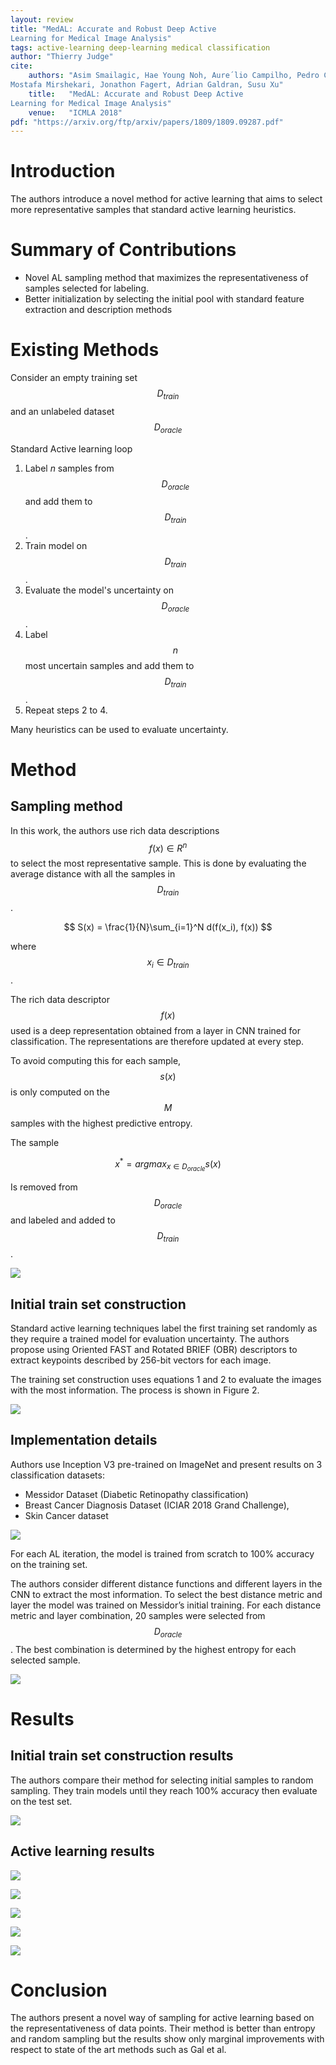 ```yaml
---
layout: review
title: "MedAL: Accurate and Robust Deep Active
Learning for Medical Image Analysis"
tags: active-learning deep-learning medical classification
author: "Thierry Judge"
cite:
    authors: "Asim Smailagic, Hae Young Noh, Aure´lio Campilho, Pedro Costa, Devesh Walawalkar, Kartik Khandelwal,
Mostafa Mirshekari, Jonathon Fagert, Adrian Galdran, Susu Xu"
    title:   "MedAL: Accurate and Robust Deep Active
Learning for Medical Image Analysis"
    venue:   "ICMLA 2018"
pdf: "https://arxiv.org/ftp/arxiv/papers/1809/1809.09287.pdf"
---
```


# Introduction

The authors introduce a novel method for active learning that aims to select more representative samples that standard active learning heuristics. 

# Summary of Contributions

* Novel AL sampling method that maximizes the representativeness of samples selected for labeling.
* Better initialization by selecting the initial pool with standard feature extraction and description methods

# Existing Methods 

Consider an empty training set $$D_{train}$$ and an unlabeled dataset  $$D_{oracle}$$

Standard Active learning loop

1. Label $n$ samples from  $$D_{oracle}$$ and add them to $$D_{train}$$ .
2. Train model on $$D_{train}$$ .
3. Evaluate the model's uncertainty on $$D_{oracle}$$ .
4. Label $$n$$ most uncertain samples and add them to $$D_{train}$$ .
5. Repeat steps 2 to 4.

Many heuristics can be used to evaluate uncertainty. 

# Method

## Sampling method

In this work, the authors use rich data descriptions $$f(x) \in R^n$$ to select the most representative sample. This is done by evaluating the average distance with all the samples in $$D_{train}$$. 


$$
S(x) = \frac{1}{N}\sum_{i=1}^N d(f(x_i), f(x))
$$


where $$x_i \in D_{train}$$.  

The rich data descriptor $$f(x)$$ used is a deep representation obtained from a layer in CNN trained for classification. The representations are therefore updated at every step. 

To avoid computing this for each sample, $$s(x)$$ is only computed on the $$M$$ samples with the highest predictive entropy. 

The sample 


$$
x^* = argmax_{x \in D_{oracle}} s(x)
$$

Is removed from $$D_{oracle}$$ and labeled and added to $$D_{train}$$. 

![](/article/images/MedAL/method.png)

## Initial train set construction

Standard active learning techniques label the first training set randomly as they require a trained model for evaluation uncertainty. The authors propose using Oriented FAST and Rotated BRIEF (OBR) descriptors to extract keypoints described by 256-bit vectors for each image. 

The training set construction uses equations 1 and 2 to evaluate the images with the most information. The process is shown in Figure 2.  

![](/article/images/MedAL/method2.png)

## Implementation details

Authors use Inception V3 pre-trained on ImageNet and present results on 3 classification datasets: 

* Messidor Dataset (Diabetic Retinopathy classification)
* Breast Cancer Diagnosis Dataset (ICIAR 2018 Grand Challenge),  
* Skin Cancer dataset 

![](/article/images/MedAL/table1.png)

For each AL iteration, the model is trained from scratch to 100% accuracy on the training set. 

The authors consider different distance functions and different layers in the CNN to extract the most information.  To select the best distance metric and layer the model was trained on Messidor’s initial training. For each distance metric and layer combination, 20 samples were selected from $$D_{oracle}$$. The best combination is determined by the highest entropy for each selected sample. 

![](/article/images/MedAL/res1.png)

# Results 

## Initial train set construction results 

The authors compare their method for selecting initial samples to random sampling. They train models until they reach 100% accuracy then evaluate on the test set. 

![](/article/images/MedAL/res0.png)

## Active learning results 

![](/article/images/MedAL/res2.png)

![](/article/images/MedAL/res3.png)

![](/article/images/MedAL/res4.png)

![](/article/images/MedAL/res5.png)

![](/article/images/MedAL/res6.png)

# Conclusion

The authors present a novel way of sampling for active learning based on the representativeness of data points. Their method is better than entropy and random sampling but the results show only marginal improvements with respect to state of the art methods such as Gal et al. 

